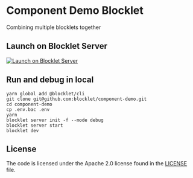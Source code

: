 # Component Demo Blocklet

Combining multiple blocklets together

## Launch on Blocklet Server

[![Launch on Blocklet Server](https://assets.arcblock.io/icons/launch_on_blocklet_server.svg)](https://install.arcblock.io/?action=blocklet-install&meta_url=https%3A%2F%2Fgithub.com%2Fblocklet%2Fcomponent-demo%2Freleases%2Fdownload%2Fv1.2.20%2Fblocklet.json)

## Run and debug in local

```shell
yarn global add @blocklet/cli
git clone git@github.com:blocklet/component-demo.git
cd component-demo
cp .env.bac .env
yarn
blocklet server init -f --mode debug
blocklet server start
blocklet dev
```

## License

The code is licensed under the Apache 2.0 license found in the
[LICENSE](LICENSE) file.
